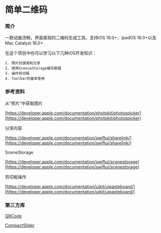 # 简单二维码

### 简介

一款动画流畅，界面美观的二维码生成工具。支持iOS 16.0+、ipadOS 16.0+以及Mac Catalyst 16.0+

在这个项目中你可以学习以下几种iOS开发知识：

	1. 照片的使用和分享
	2. 使用ScenceStorage缓存数据
	3. 操作剪切板
	4. Toolbar的基本使用
  

### 参考资料

从“照片”中获取图片

[https://developer.apple.com/documentation/photokit/photospicker](https://developer.apple.com/documentation/photokit/photospicker)

分享内容

[https://developer.apple.com/documentation/swiftui/sharelink/](https://developer.apple.com/documentation/swiftui/sharelink/)

SceneStorage

[https://developer.apple.com/documentation/swiftui/scenestorage](https://developer.apple.com/documentation/swiftui/scenestorage)

剪切板操作

[https://developer.apple.com/documentation/uikit/uipasteboard/](https://developer.apple.com/documentation/uikit/uipasteboard/)


### 第三方库

[QRCode](https://github.com/dagronf/QRCode)

[CompactSlider](https://github.com/buh/CompactSlider.git)
